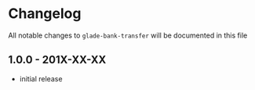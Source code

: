 # Changelog

All notable changes to `glade-bank-transfer` will be documented in this file

## 1.0.0 - 201X-XX-XX

- initial release
